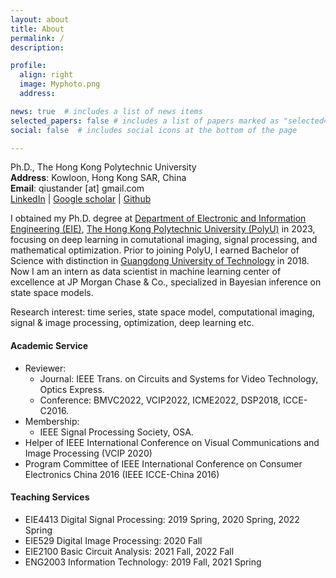```yaml
---
layout: about
title: About
permalink: /
description: 

profile:
  align: right
  image: Myphoto.png
  address: 

news: true  # includes a list of news items
selected_papers: false # includes a list of papers marked as "selected={true}"
social: false  # includes social icons at the bottom of the page

---
```


Ph.D., The Hong Kong Polytechnic University<br>
**Address**: Kowloon, Hong Kong SAR, China<br>
**Email**: qiustander [at] gmail.com<br>
[LinkedIn](https://www.linkedin.com/in/qiuliang-ye-440b85127/) | [Google scholar](https://scholar.google.com/citations?user=DnMHi80AAAAJ&hl=en&oi=ao) |  [Github](https://github.com/Qiustander)

I obtained my Ph.D. degree at [Department of Electronic and Information Engineering (EIE)](https://www.polyu.edu.hk/eie/), [The Hong Kong Polytechnic University (PolyU)](https://www.polyu.edu.hk/) in 2023, focusing on deep learning in comutational imaging, signal processing, and mathematical optimization.  Prior to joining PolyU, I earned Bachelor of Science with distinction in [Guangdong University of Technology](https://english.gdut.edu.cn/) in 2018. Now I am an intern as data scientist in machine learning center of excellence at JP Morgan Chase & Co., specialized in Bayesian inference on state space models.

Research interest: time series, state space model, computational imaging, signal & image processing, optimization, deep learning etc.

#### Academic Service

- Reviewer: 
	- Journal: IEEE Trans. on Circuits and Systems for Video Technology, Optics Express.
	- Conference: BMVC2022, VCIP2022, ICME2022, DSP2018, ICCE-C2016.
- Membership: 
  - IEEE Signal Processing Society, OSA.
- Helper of IEEE International Conference on Visual Communications and Image Processing (VCIP 2020)
- Program Committee of IEEE International Conference on Consumer Electronics China 2016 (IEEE ICCE-China 2016)

#### Teaching Services

- EIE4413 Digital Signal Processing: 2019 Spring, 2020 Spring, 2022 Spring
- EIE529 Digital Image Processing: 2020 Fall
- EIE2100 Basic Circuit Analysis: 2021 Fall, 2022 Fall
- ENG2003 Information Technology: 2019 Fall, 2021 Spring

